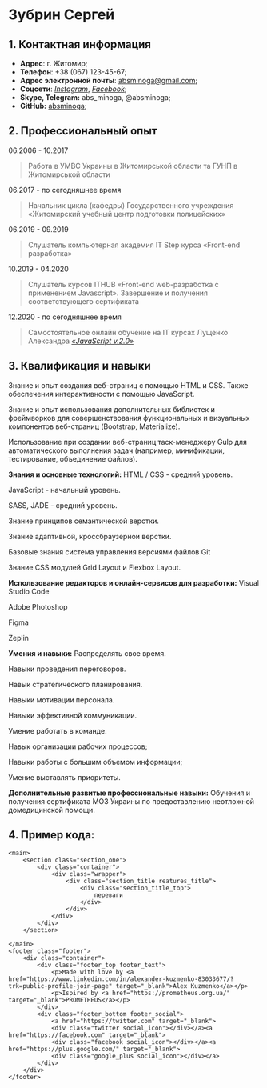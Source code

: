 # Зубрин Сергей

## **1. Контактная информация**

 - **Адрес**: г. Житомир;
 - **Телефон**: +38 (067) 123-45-67;
 - **Адрес электронной почты**: [absminoga@gmail.com](mailto:absminoga@gmail.com);
 - **Соцсети**: [*Instagram*](https://www.instagram.com/absminoga/),  [*Facebook*](https://www.facebook.com/tojvog/);
 - **Skype, Telegram:** abs_minoga, @absminoga;
 - **GitHub:** [absminoga](https://github.com/absminoga);
 
## **2. Профессиональный опыт**
06.2006 - 10.2017         
> Работа в  УМВС Украины в Житомирськой области та ГУНП в Житомирськой области

06.2017 - по сегодняшнее время
>Начальник цикла (кафедры) Государственного учреждения «Житомирский учебный центр подготовки полицейских»

06.2019 - 09.2019
>Слушатель компьютерная академия IT Step курса «Front-end разработка»

10.2019 - 04.2020
>Слушатель курсов ITHUB «Front-end web-разработка с применением Javascript». Завершение и получения соответствующего сертификата

12.2020 - по сегодняшнее время
>Самостоятельное онлайн обучение на IT курсах Лущенко Александра [*«JavaScript v.2.0»*](https://itgid.info/course/javascript-2)

## **3. Квалификация и навыки**

Знание и опыт создания веб-страниц с помощью HTML и CSS. Также обеспечения интерактивности с помощью JavaScript.

Знание и опыт использования дополнительных библиотек и фреймворков для совершенствования функциональных и визуальных компонентов веб-страниц (Bootstrap, Materialize).

Использование при создании веб-страниц таск-менеджеру Gulp для автоматического выполнения задач (например, минификации, тестирование, объединение файлов).

**Знания и основные технологий:**
HTML / CSS - средний уровень.

JavaScript - начальный уровень.

SASS, JADE - средний уровень.

Знание принципов семантической верстки.

Знание адаптивной, кроссбраузернои верстки.

Базовые знания система управления версиями файлов Git

Знание CSS модулей Grid Layout и Flexbox Layout.

**Использование редакторов и онлайн-сервисов для разработки:**
Visual Studio Code

Adobe Photoshop

Figma

Zeplin

**Умения и навыки:**
Распределять свое время. 

Навыки проведения переговоров.

Навык стратегического планирования.

Навыки мотивации персонала.

Навыки эффективной коммуникации.

Умение работать в команде.

Навык организации рабочих процессов;

Навыки работы с большим объемом информации;

Умение выставлять приоритеты.

**Дополнительные развитые профессиональные навыки:**
Обучения и получения сертификата МОЗ Украины по предоставлению неотложной домедицинской помощи.

## **4. Пример кода:**

	<main>
		<section class="section_one">
			<div class="container">
				<div class="wrapper">
					<div class="section_title reatures_title">
						<div class="section_title_top">
							переваги
						</div>
					</div>
				</div>
			</div>
		</section>

	</main>
	<footer class="footer">
		<div class="container">
			<div class="footer_top footer_text">
				<p>Made with love by <a href="https://www.linkedin.com/in/alexander-kuzmenko-83033677/?trk=public-profile-join-page" target="_blank">Alex Kuzmenko</a></p>
				<p>Ispired by <a href="https://prometheus.org.ua/" target="_blank">PROMETHEUS</a></p>
			</div>
			<div class="footer_bottom footer_social">
				<a href="https://twitter.com" target="_blank">
				<div class="twitter social_icon"></div></a><a href="https://facebook.com" target="_blank">
				<div class="facebook social_icon"></div></a><a href="https://plus.google.com/" target="_blank">
				<div class="google_plus social_icon"></div></a>
			</div>
		</div>
	</footer>
